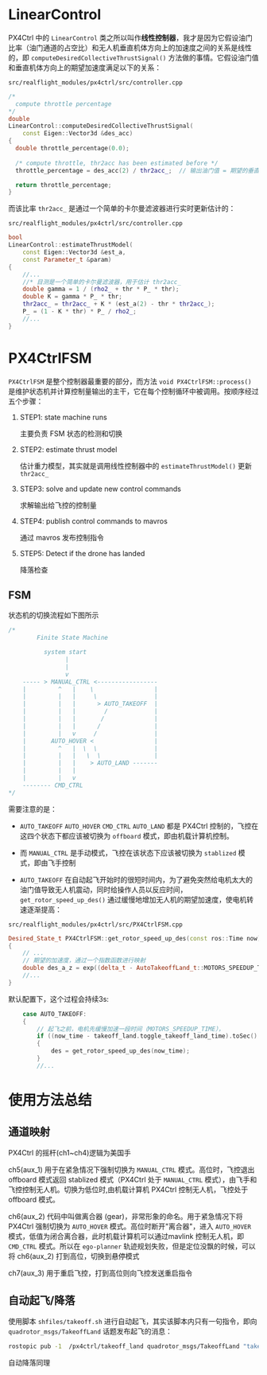 # LinearControl

PX4Ctrl 中的 `LinearControl` 类之所以叫作**线性控制器**，我才是因为它假设油门比率（油门通道的占空比）和无人机垂直机体方向上的加速度之间的关系是线性的，即 `computeDesiredCollectiveThrustSignal()` 方法做的事情。它假设油门值和垂直机体方向上的期望加速度满足以下的关系：

`src/realflight_modules/px4ctrl/src/controller.cpp`
```c++
/*
  compute throttle percentage 
*/
double 
LinearControl::computeDesiredCollectiveThrustSignal(
    const Eigen::Vector3d &des_acc)
{
  double throttle_percentage(0.0);
  
  /* compute throttle, thr2acc has been estimated before */
  throttle_percentage = des_acc(2) / thr2acc_;  // 输出油门值 = 期望的垂直加速度 / thr2acc_(比率)

  return throttle_percentage;
}
```

而该比率 `thr2acc_` 是通过一个简单的卡尔曼滤波器进行实时更新估计的：

`src/realflight_modules/px4ctrl/src/controller.cpp`
```c++
bool 
LinearControl::estimateThrustModel(
    const Eigen::Vector3d &est_a,
    const Parameter_t &param)
{
    //...
    //* 目测是一个简单的卡尔曼滤波器，用于估计 thr2acc_
    double gamma = 1 / (rho2_ + thr * P_ * thr);
    double K = gamma * P_ * thr;
    thr2acc_ = thr2acc_ + K * (est_a(2) - thr * thr2acc_);
    P_ = (1 - K * thr) * P_ / rho2_;
    //...
}
```

# PX4CtrlFSM

`PX4CtrlFSM` 是整个控制器最重要的部分，而方法 `void PX4CtrlFSM::process()` 是维护状态机并计算控制量输出的主干，它在每个控制循环中被调用。按顺序经过五个步骤：

1. STEP1: state machine runs

    主要负责 FSM 状态的检测和切换

2. STEP2: estimate thrust model

    估计重力模型，其实就是调用线性控制器中的 `estimateThrustModel()` 更新 `thr2acc_`

3. STEP3: solve and update new control commands

    求解输出给飞控的控制量

4. STEP4: publish control commands to mavros

    通过 mavros 发布控制指令

5. STEP5: Detect if the drone has landed

    降落检查

## FSM

状态机的切换流程如下图所示

```c++
/* 
        Finite State Machine

	      system start
	            |
	            |
	            v
	----- > MANUAL_CTRL <-----------------
	|         ^   |    \                 |
	|         |   |     \                |
	|         |   |      > AUTO_TAKEOFF  |
	|         |   |        /             |
	|         |   |       /              |
	|         |   |      /               |
	|         |   v     /                |
	|       AUTO_HOVER <                 |
	|         ^   |  \  \                |
	|         |   |   \  \               |
	|         |	  |    > AUTO_LAND -------
	|         |   |
	|         |   v
	-------- CMD_CTRL
*/
```

需要注意的是：

* `AUTO_TAKEOFF` `AUTO_HOVER` `CMD_CTRL` `AUTO_LAND` 都是 PX4Ctrl 控制的，飞控在这四个状态下都应该被切换为 `offboard` 模式，即由机载计算机控制。

* 而 `MANUAL_CTRL` 是手动模式，飞控在该状态下应该被切换为 `stablized` 模式，即由飞手控制

* `AUTO_TAKEOFF` 在自动起飞开始时的很短时间内，为了避免突然给电机太大的油门值导致无人机震动，同时给操作人员以反应时间，`get_rotor_speed_up_des()` 通过缓慢地增加无人机的期望加速度，使电机转速逐渐提高：

`src/realflight_modules/px4ctrl/src/PX4CtrlFSM.cpp`
```c++
Desired_State_t PX4CtrlFSM::get_rotor_speed_up_des(const ros::Time now)
{
    // ...
    // 期望的加速度，通过一个指数函数进行映射
	double des_a_z = exp((delta_t - AutoTakeoffLand_t::MOTORS_SPEEDUP_TIME) * 6.0) * 7.0 - 7.0; // Parameters 6.0 and 7.0 are just heuristic values which result in a saticfactory curve.
    //...
}
```

默认配置下，这个过程会持续3s:

```c++
	case AUTO_TAKEOFF:
	{
		// 起飞之前，电机先缓慢加速一段时间（MOTORS_SPEEDUP_TIME），
        if ((now_time - takeoff_land.toggle_takeoff_land_time).toSec() < AutoTakeoffLand_t::MOTORS_SPEEDUP_TIME) // Wait for several seconds to warn prople.
		{
			des = get_rotor_speed_up_des(now_time);
		}
        //...
```


# 使用方法总结

## 通道映射

PX4Ctrl 的摇杆(ch1~ch4)逻辑为美国手

ch5(aux_1) 用于在紧急情况下强制切换为 `MANUAL_CTRL` 模式。高位时，飞控退出 offboard 模式返回 stablized 模式（PX4Ctrl 处于 `MANUAL_CTRL` 模式），由飞手和飞控控制无人机。切换为低位时,由机载计算机 PX4Ctrl 控制无人机，飞控处于 offboard 模式。

ch6(aux_2) 代码中叫做离合器 (gear)，非常形象的命名。用于紧急情况下将 PX4Ctrl 强制切换为 `AUTO_HOVER` 模式。高位时断开"离合器"，进入 `AUTO_HOVER` 模式，低值为闭合离合器，此时机载计算机可以通过mavlink 控制无人机，即 `CMD_CTRL` 模式。所以在 `ego-planner` 轨迹规划失败，但是定位没飘的时候，可以将 ch6(aux_2) 打到高位，切换到悬停模式

ch7(aux_3) 用于重启飞控，打到高位则向飞控发送重启指令

## 自动起飞/降落

使用脚本 `shfiles/takeoff.sh` 进行自动起飞，其实该脚本内只有一句指令，即向 `quadrotor_msgs/TakeoffLand` 话题发布起飞的消息：

```sh
rostopic pub -1  /px4ctrl/takeoff_land quadrotor_msgs/TakeoffLand "takeoff_land_cmd: 1"
```
自动降落同理

